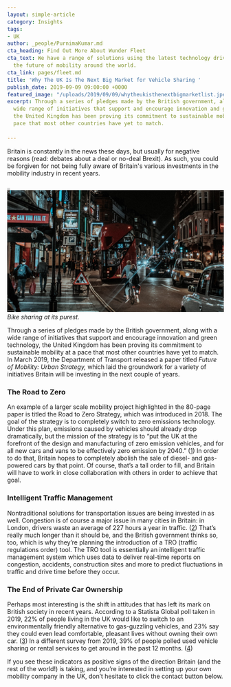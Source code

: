 ```yaml
---
layout: simple-article
category: Insights
tags:
- UK
author: _people/PurnimaKumar.md
cta_heading: Find Out More About Wunder Fleet
cta_text: We have a range of solutions using the latest technology driving forward
  the future of mobility around the world.
cta_link: pages/fleet.md
title: 'Why The UK Is The Next Big Market for Vehicle Sharing '
publish_date: 2019-09-09 09:00:00 +0000
featured_image: "/uploads/2019/09/09/whytheukisthenextbigmarketlist.jpeg"
excerpt: Through a series of pledges made by the British government, along with a
  wide range of initiatives that support and encourage innovation and green technology,
  the United Kingdom has been proving its commitment to sustainable mobility at a
  pace that most other countries have yet to match.

---
```

Britain is constantly in the news these days, but usually for negative reasons (read: debates about a deal or no-deal Brexit). As such, you could be forgiven for not being fully aware of Britain's various investments in the mobility industry in recent years.

_![busy-street-london-shared-bike](/uploads/2019/09/09/whytheukisthenextbigmarketbody.jpg "The original bike sharing concept..")
_Bike sharing at its purest._

Through a series of pledges made by the British government, along with a wide range of initiatives that support and encourage innovation and green technology, the United Kingdom has been proving its commitment to sustainable mobility at a pace that most other countries have yet to match. In March 2019, the Department of Transport released a paper titled _Future of Mobility: Urban Strategy,_ which laid the groundwork for a variety of initiatives Britain will be investing in the next couple of years.

### The Road to Zero

An example of a larger scale mobility project highlighted in the 80-page paper is titled the Road to Zero Strategy, which was introduced in 2018. The goal of the strategy is to completely switch to zero emissions technology. Under this plan, emissions caused by vehicles should already drop dramatically, but the mission of the strategy is to “put the UK at the forefront of the design and manufacturing of zero emission vehicles, and for all new cars and vans to be effectively zero emission by 2040.” ([1](https://assets.publishing.service.gov.uk/government/uploads/system/uploads/attachment_data/file/739460/road-to-zero.pdf)) In order to do that, Britain hopes to completely abolish the sale of diesel- and gas-powered cars by that point. Of course, that’s a tall order to fill, and Britain will have to work in close collaboration with others in order to achieve that goal.

### Intelligent Traffic Management

Nontraditional solutions for transportation issues are being invested in as well. Congestion is of course a major issue in many cities in Britain: in London, drivers waste an average of 227 hours a year in traffic. ([2](https://www.independent.co.uk/travel/news-and-advice/london-uk-most-congested-cities-traffic-hours-driving-roads-busy-birmingham-glasgow-manchester-a8775056.html)) That’s really much longer than it should be, and the British government thinks so, too, which is why they’re planning the introduction of a TRO (traffic regulations order) tool. The TRO tool is essentially an intelligent traffic management system which uses data to deliver real-time reports on congestion, accidents, construction sites and more to predict fluctuations in traffic and drive time before they occur.

### The End of Private Car Ownership

Perhaps most interesting is the shift in attitudes that has left its mark on British society in recent years. According to a Statista Global poll taken in 2019, 22% of people living in the UK would like to switch to an environmentally friendly alternative to gas-guzzling vehicles, and 23% say they could even lead comfortable, pleasant lives without owning their own car. ([3](https://www.statista.com/forecasts/997809/attitudes-towards-mobility-in-the-uk )) In a different survey from 2019, 39% of people polled used vehicle sharing or rental services to get around in the past 12 months. ([4](https://www.statista.com/forecasts/997844/mobility-service-usage-in-the-uk))

If you see these indicators as positive signs of the direction Britain (and the rest of the world!) is taking, and you’re interested in setting up your own mobility company in the UK, don’t hesitate to click the contact button below.